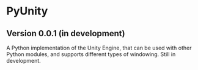 # PyUnity
## Version 0.0.1 (in development)

A Python implementation of the Unity Engine, that can be used with other Python modules, and supports different types of windowing. Still in development.